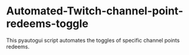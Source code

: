 # Automated-Twitch-channel-point-redeems-toggle
This pyautogui script automates the toggles of specific channel points redeems.
